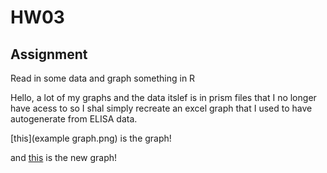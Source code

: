 # HW03
## Assignment
Read in some data and graph something in R

Hello, a lot of my graphs and the data itslef is in prism files that I no longer have acess to so I shal simply recreate an excel graph that I used to have autogenerate from ELISA data. 

[this](example graph.png) is the graph! 

and [this](Graphing-HW03.md) is the new graph!


